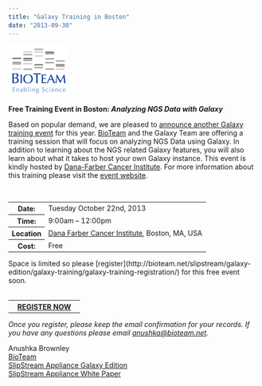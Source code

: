 ```yaml
---
title: "Galaxy Training in Boston"
date: "2013-09-30"
---
```


<div class='right'><a href='http://bioteam.net/slipstream/galaxy-edition/galaxy-training/'><img src="/src/images/logos/BioTeamLogo154.gif" alt="Analyzing NGS Data with Galaxy" width="120" /></a></div>

**Free Training Event in Boston: *Analyzing NGS Data with Galaxy***

Based on popular demand, we are pleased to [announce another Galaxy training event](http://bioteam.net/slipstream/galaxy-edition/galaxy-training/) for this year.  [BioTeam](http://bioteam.net/) and the Galaxy Team are offering a training session that will focus on analyzing NGS Data using Galaxy.  In addition to learning about the NGS related Galaxy features, you will also learn about what it takes to host your own Galaxy instance.  This event is kindly hosted by [Dana-Farber Cancer Institute](http://www.dana-farber.org/).  For more information about this training please visit the [event website](http://bioteam.net/slipstream/galaxy-edition/galaxy-training/).

<br />

<table>
  <tr>
    <th> Date: </th>
    <td> Tuesday October 22nd, 2013 </td>
  </tr>
  <tr>
    <th> Time: </th>
    <td> 9:00am – 12:00pm </td>
  </tr>
  <tr>
    <th> Location </th>
    <td> <a href='http://www.dana-farber.org/'>Dana Farber Cancer Institute</a>, Boston, MA, USA </td>
  </tr>
  <tr>
    <th> Cost: </th>
    <td> Free </td>
  </tr>
</table>


<div class='center'>
<div class='red'>Space is limited so please [register](http://bioteam.net/slipstream/galaxy-edition/galaxy-training/galaxy-training-registration/) for this free event soon.</div>
<br />
<table>
  <tr>
    <th> &nbsp;&nbsp; <a href='http://bioteam.net/slipstream/galaxy-edition/galaxy-training/galaxy-training-registration/'>REGISTER NOW</a>  &nbsp;&nbsp;  </th>
  </tr>
</table>

</div>

*Once you register, please keep the email confirmation for your records.  If you have any questions please email anushka@bioteam.net.*

Anushka Brownley<br />
[BioTeam](http://www.bioteam.net)<br />
[SlipStream Appliance Galaxy Edition](http://bioteam.net/slipstream/galaxy-edition/)<br />
[SlipStream Appliance White Paper](http://bioteam.net/wp-content/uploads/2013/03/SlipStream_Galaxy-White_Paper.pdf)


